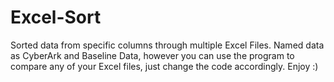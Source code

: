 # Excel-Sort
Sorted data from specific columns through multiple Excel Files. Named data as CyberArk and Baseline Data, however you can use the program to compare any of your Excel files, just change the code accordingly. Enjoy :) 
